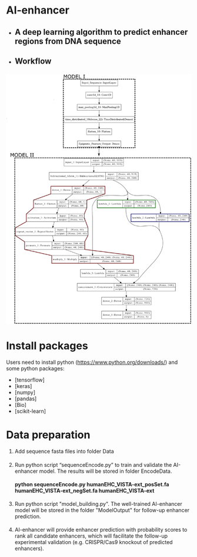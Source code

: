 # AI-enhancer
* ## A deep learning algorithm to predict enhancer regions from DNA sequence <h2> 
* ## Workflow <h3> 
![GitHub Logo](/images/Model_plot.png)

# Install packages
  Users need to install python (https://www.python.org/downloads/) and some python packages:
   * [tensorflow]
   * [keras]
   * [numpy]
   * [pandas]
   * [Bio]
   * [scikit-learn]
   
# Data preparation
 1. Add sequence fasta files into folder Data <h4> 
 2. Run python script “sequenceEncode.py” to train and validate the AI-enhancer model. The results will be stored in folder EncodeData. <h4>
    python sequenceEncode.py humanEHC_VISTA-ext_posSet.fa humanEHC_VISTA-ext_negSet.fa humanEHC_VISTA-ext
 3. Run python script "model_building.py". The well-trained AI-enhancer model will be stored in the folder "ModelOutput" for follow-up enhancer prediction. <h4>
 4. AI-enhancer will provide enhancer prediction with probability scores to rank all candidate enhancers, which will facilitate the follow-up experimental validation (e.g. CRISPR/Cas9 knockout of predicted enhancers). <h4>
